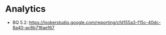 # Analytics

- BQ 5.2: https://lookerstudio.google.com/reporting/cfd155a3-f15c-40dc-8a40-ac8b716ae167
